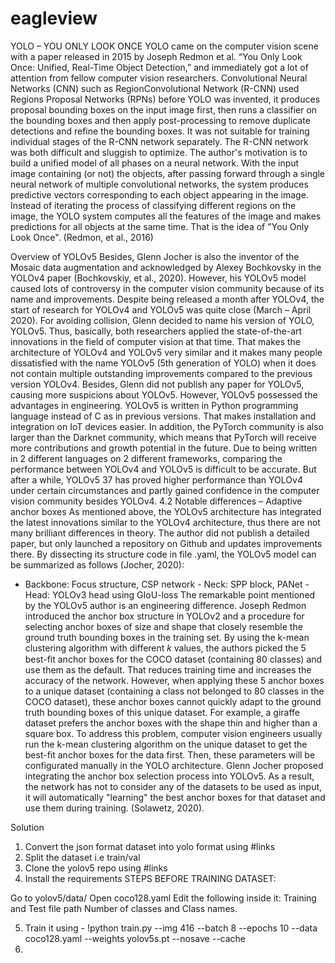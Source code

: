 # eagleview

YOLO – YOU ONLY LOOK ONCE YOLO came on the computer vision scene with a paper released in 2015 by Joseph Redmon et al. “You Only Look Once: Unified, Real-Time Object Detection,” 
and immediately got a lot of attention from fellow computer vision researchers. Convolutional Neural Networks (CNN) such as RegionConvolutional Network (R-CNN) used Regions 
Proposal Networks (RPNs) before YOLO was invented, it produces proposal bounding boxes on the input image first, then runs a classifier on the bounding boxes and then apply 
post-processing to remove duplicate detections and refine the bounding boxes. It was not suitable for training individual stages of the R-CNN network separately. The R-CNN network
was both difficult and sluggish to optimize. The author's motivation is to build a unified model of all phases on a neural network. With the input image containing (or not) the 
objects, after passing forward through a single neural network of multiple convolutional networks, the system produces predictive vectors corresponding to each object appearing 
in the image. Instead of iterating the process of classifying different regions on the image, the YOLO system computes all the features of the image and makes predictions for all 
objects at the same time. That is the idea of "You Only Look Once". (Redmon, et al., 2016)

Overview of YOLOv5 Besides, Glenn Jocher is also the inventor of the Mosaic data augmentation and acknowledged by Alexey Bochkovsky in the YOLOv4 paper (Bochkovskiy, et al., 2020).
However, his YOLOv5 model caused lots of controversy in the computer vision community because of its name and improvements. Despite being released a month after YOLOv4, the start 
of research for YOLOv4 and YOLOv5 was quite close (March – April 2020). For avoiding collision, Glenn decided to name his version of YOLO, YOLOv5. Thus, basically, both researchers
applied the state-of-the-art innovations in the field of computer vision at that time. That makes the architecture of YOLOv4 and YOLOv5 very similar and it makes many people 
dissatisfied with the name YOLOv5 (5th generation of YOLO) when it does not contain multiple outstanding improvements compared to the previous version YOLOv4. Besides, Glenn 
did not publish any paper for YOLOv5, causing more suspicions about YOLOv5. However, YOLOv5 possessed the advantages in engineering. YOLOv5 is written in Python programming 
language instead of C as in previous versions. That makes installation and integration on IoT devices easier. In addition, the PyTorch community is also larger than the Darknet 
community, which means that PyTorch will receive more contributions and growth potential in the future. Due to being written in 2 different languages on 2 different frameworks, 
comparing the performance between YOLOv4 and YOLOv5 is difficult to be accurate. But after a while, YOLOv5 37 has proved higher performance than YOLOv4 under certain circumstances
and partly gained confidence in the computer vision community besides YOLOv4. 4.2 Notable differences – Adaptive anchor boxes As mentioned above, the YOLOv5 architecture has 
integrated the latest innovations similar to the YOLOv4 architecture, thus there are not many brilliant differences in theory. The author did not publish a detailed paper, but
only launched a repository on Github and updates improvements there. By dissecting its structure code in file .yaml, the YOLOv5 model can be summarized as follows (Jocher, 2020): 
- Backbone: Focus structure, CSP network - Neck: SPP block, PANet - Head: YOLOv3 head using GIoU-loss The remarkable point mentioned by the YOLOv5 author is an engineering 
difference. Joseph Redmon introduced the anchor box structure in YOLOv2 and a procedure for selecting anchor boxes of size and shape that closely resemble the ground truth 
bounding boxes in the training set. By using the k-mean clustering algorithm with different 𝑘 values, the authors picked the 5 best-fit anchor boxes for the COCO dataset 
(containing 80 classes) and use them as the default. That reduces training time and increases the accuracy of the network. However, when applying these 5 anchor boxes to a 
unique dataset (containing a class not belonged to 80 classes in the COCO dataset), these anchor boxes cannot quickly adapt to the ground truth bounding boxes of this unique
dataset. For example, a giraffe dataset prefers the anchor boxes with the shape thin and higher than a square box. To address this problem, computer vision engineers usually 
run the k-mean clustering algorithm on the unique dataset to get the best-fit anchor boxes for the data first. Then, these parameters will be configurated manually in the YOLO 
architecture. Glenn Jocher proposed integrating the anchor box selection process into YOLOv5. As a result, the network has not to consider any of the datasets to be used as 
input, it will automatically "learning" the best anchor boxes for that dataset and use them during training. (Solawetz, 2020).


Solution

1. Convert the json format dataset into yolo format using #links
2. Split the dataset i.e train/val
3. Clone the yolov5 repo using #links
4. Install the requirements
STEPS BEFORE TRAINING DATASET:

Go to yolov5/data/
Open coco128.yaml
Edit the following inside it:
Training and Test file path
Number of classes and Class names.

5. Train it using - !python train.py --img 416 --batch 8 --epochs 10 --data coco128.yaml --weights yolov5s.pt --nosave --cache 
6. 










